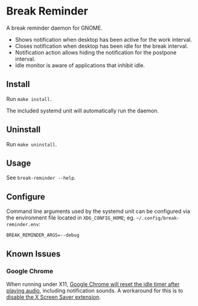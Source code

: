 # Break Reminder

A break reminder daemon for GNOME.

* Shows notification when desktop has been active for the work interval.
* Closes notification when desktop has been idle for the break interval.
* Notification action allows hiding the notification for the postpone interval.
* Idle monitor is aware of applications that inhibit idle.

## Install

Run `make install`.

The included systemd unit will automatically run the daemon.

## Uninstall

Run `make uninstall`.

## Usage

See `break-reminder --help`.

## Configure

Command line arguments used by the systemd unit can be configured via the
environment file located in `XDG_CONFIG_HOME`; eg.
`~/.config/break-reminder.env`:

    BREAK_REMINDER_ARGS=--debug

## Known Issues

### Google Chrome

When running under X11, [Google Chrome will reset the idle timer after playing
audio][1], including notification sounds. A workaround for this is to [disable
the X Screen Saver extension][2].

[1]: https://bugs.chromium.org/p/chromium/issues/detail?id=827528
[2]: https://unix.stackexchange.com/a/707430
